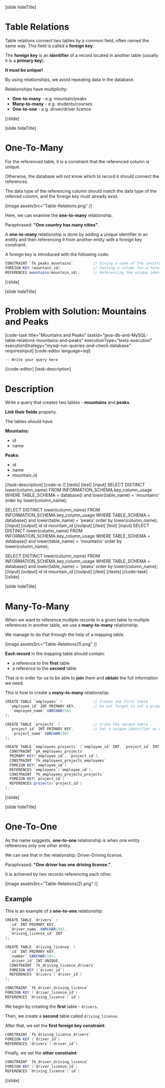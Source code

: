 [slide hideTitle]

# Table Relations

Table relations connect two tables by a common field, often named the same way. This field is called a **foreign key**.

The **foreign key** is an **identifier** of a record located in another table (usually it is a **primary key**). 

**It must be unique!**

By using relationships, we avoid repeating data in the database.

Relationships have multiplicity:
- **One-to-many** - e.g. mountain/peaks
- **Many-to-many** - e.g. students/courses
- **One-to-one** - e.g. driver/driver licence

[/slide]

[slide hideTitle]

# One-To-Many

For the referenced table, it is a constraint that the referenced column is unique.

Otherwise, the database will not know which to record it should connect the references.

The data type of the referencing column should match the data type of the referred column, and the foreign key must already exist.

[image assetsSrc="Table-Relations.png" /]

Here, we can examine the **one-to-many** relationship.

Paraphrased: **"One country has many cities"**.

А **one-to-many** relationship is done by adding a unique identifier in an enitity and then referencing it from another entity with a foreign key constraint.

A foreign key is introduced with the following code:

``` java 
CONSTRAINT `fk_peaks_mountains`         // Giving a name of the constraint/foreign key by convention starting with "fk".
FOREIGN KEY (mountain_id)               // Setting a column for a foreign key.
REFERENCES mountains(mountain_id);      // Referencing the unique identifier in another column.
```

[/slide]

[slide hideTitle]
# Problem with Solution: Mountains and Peaks
[code-task title="Mountains and Peaks" taskId="java-db-and-MySQL-table-relations-mountains-and-peaks" executionType="tests-execution" executionStrategy="mysql-run-queries-and-check-database" requiresInput]
[code-editor language=sql]

```
-- Write your query here
```
[/code-editor]
[task-description]
# Description
Write a query that creates two tables - **mountains** and **peaks**. 

**Link their fields** properly. 

The tables should have:

**Mountains:**
  - id 
  - name

**Peaks:**
  - id
  - name
  - mountain_id

[/task-description]
[code-io /]
[tests]
[test]
[input]
SELECT DISTINCT lower(column_name)
FROM INFORMATION_SCHEMA.key_column_usage
WHERE TABLE_SCHEMA = database()
  and lower(table_name) = 'mountains'
order by lower(column_name);


SELECT DISTINCT lower(column_name)
FROM INFORMATION_SCHEMA.key_column_usage
WHERE TABLE_SCHEMA = database()
  and lower(table_name) = 'peaks'
order by lower(column_name);
[/input]
[output]
id
id
mountain_id
[/output]
[/test]
[test]
[input]
SELECT DISTINCT lower(column_name)
FROM INFORMATION_SCHEMA.key_column_usage
WHERE TABLE_SCHEMA = database()
  and lower(table_name) = 'mountains'
order by lower(column_name);


SELECT DISTINCT lower(column_name)
FROM INFORMATION_SCHEMA.key_column_usage
WHERE TABLE_SCHEMA = database()
  and lower(table_name) = 'peaks'
order by lower(column_name);
[/input]
[output]
id
id
mountain_id
[/output]
[/test]
[/tests]
[/code-task]
[/slide]

[slide hideTitle]

# Many-To-Many

When we want to reference multiple records in a given table to multiple references in another table, we use а **many-to-many** relationship.

We manage to do that through the help of a mapping table.

[image assetsSrc="Table-Relations(1).png" /]

**Each record** in the mapping table should contain:
- a reference to the **first** table 
- a reference to the **second** table 

That is in order for us to be able to **join** them and **obtain** the full information we need.

This is how to create a **many-to-many** relationship:

```java
CREATE TABLE `employees` (              // Create the first table
  `employee_id` INT PRIMARY KEY,        // Do not forget to set a primary key
   `employee_name` VARCHAR(50)
);

CREATE TABLE `projects` (               // Crate the second table
  `project_id` INT PRIMARY KEY,         // Set a unique identifier as well
   `project_name` VARCHAR(50)
);

CREATE TABLE `employees_projects` (`employee_id` INT, `project_id` INT,    // Create the mapping table
  CONSTRAINT `pk_employees_projects`                                       // with foreign keys referencing to both tables
  PRIMARY KEY(`employee_id`, `project_id`),                                // Do not forget that you cannot add entities to the table
  CONSTRAINT `fk_employees_projects_employees`                             // which do not already exist as records in their original tables
  FOREIGN KEY(`employee_id`)
  REFERENCES `employees`(`employee_id`),
  CONSTRAINT `fk_employees_projects_projects`
  FOREIGN KEY(`project_id`)
  REFERENCES projects(`project_id`)
);
```

[/slide]

[slide hideTitle]

# One-To-One

As the name suggests, **one-to-one** relationship is when one entity references only one other entity.

We can see that in the relationship: Driver-Driving license.

Paraphrased: **"One driver has one driving license."**.

It is achieved by two records referencing each other. 

[image assetsSrc="Table-Relations(2).png" /]

## Example

This is an example of a **one-to-one** relationship:

```java
CREATE TABLE `drivers` (                                              
  `id` INT PRIMARY KEY,
  `driver_name` VARCHAR(50),
  `driving_licence_id` INT
);

CREATE TABLE `driving_license` (                                        
  `id` INT PRIMARY KEY,
  `number` VARCHAR(10),
  `driver_id` INT UNIQUE,
  CONSTRAINT `fk_driving_licence_drivers` 
  FOREIGN KEY (`driver_id`) 
  REFERENCES `drivers`(`driver_id`)      
);

CONSTRAINT `fk_driver_driving_licence`                                
FOREIGN KEY (`driver_licence_id`)
REFERENCES `driving_licence`(`id`)
```

We begin by creating the **first** table - `drivers`.

Then, we create a **second** table called `driving_license`.

After that, we set the **first foreign key constraint**:

```java
CONSTRAINT `fk_driving_licence_drivers` 
FOREIGN KEY (`driver_id`) 
REFERENCES `drivers`(`driver_id`)   
```

Finally, we set the **other constraint**:

```java
CONSTRAINT `fk_driver_driving_licence`                                
FOREIGN KEY (`driver_licence_id`)
REFERENCES `driving_licence`(`id`)
```

[/slide]
